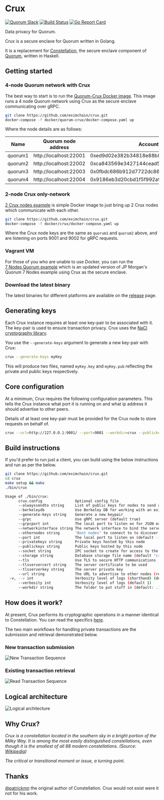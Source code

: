 # Crux 

<a href="https://clh7rniov2.execute-api.us-east-1.amazonaws.com/Express/" target="_blank" rel="noopener"><img title="Quorum Slack" src="https://clh7rniov2.execute-api.us-east-1.amazonaws.com/Express/badge.svg" alt="Quorum Slack" /></a>
<a href="https://travis-ci.org/blk-io/crux/"><img title="Build Status" src="https://travis-ci.org/blk-io/crux.svg?branch=master" alt="Build Status" /></a>
<a href="https://goreportcard.com/report/github.com/eximchain/crux"><img title="Go Report Card" src="https://goreportcard.com/badge/github.com/eximchain/crux" alt="Go Report Card" /></a>

Data privacy for Quorum. 

Crux is a secure enclave for Quorum written in Golang. 

It is a replacement for [Constellation](https://github.com/jpmorganchase/constellation/), the 
secure enclave component of [Quorum](https://github.com/jpmorganchase/quorum/), written in Haskell. 

## Getting started

### 4-node Quorum network with Crux

The best way to start is to run the 
[Quorum-Crux Docker image](https://github.com/eximchain/crux/tree/master/docker/quorum-crux). This 
image runs a 4 node Quorum network using Crux as the secure enclave communicating over gRPC. 

```bash
git clone https://github.com/eximchain/crux.git
docker-compose -f docker/quorum-crux/docker-compose.yaml up
```

Where the node details are as follows:

| Name    | Quorum node address     | Account key                                | Crux node key                                |
| ------- | ----------------------- | ------------------------------------------ | -------------------------------------------- |
| quorum1 | http://localhost:22001 | 0xed9d02e382b34818e88b88a309c7fe71e65f419d | BULeR8JyUWhiuuCMU/HLA0Q5pzkYT+cHII3ZKBey3Bo= | 
| quorum2 | http://localhost:22002 | 0xca843569e3427144cead5e4d5999a3d0ccf92b8e | QfeDAys9MPDs2XHExtc84jKGHxZg/aj52DTh0vtA3Xc= |
| quorum3 | http://localhost:22003 | 0x0fbdc686b912d7722dc86510934589e0aaf3b55a | 1iTZde/ndBHvzhcl7V68x44Vx7pl8nwx9LqnM/AfJUg= |
| quorum4 | http://localhost:22004 | 0x9186eb3d20cbd1f5f992a950d808c4495153abd5 | oNspPPgszVUFw0qmGFfWwh1uxVUXgvBxleXORHj07g8= |

### 2-node Crux only-network

[2 Crux nodes example](https://github.com/eximchain/crux/tree/master/docker/crux) is simple Docker 
image to just bring up 2 Crux nodes which communicate with each other.

```bash
git clone https://github.com/eximchain/crux.git
docker-compose -f docker/crux/docker-compose.yaml up
```

Where the Crux node keys are the same as `quorum1` and `quorum2` above, and are listening on ports 
9001 and 9002 for gRPC requests. 

### Vagrant VM

For those of you who are unable to use Docker, you can run the  
[7 Nodes Quorum example](https://github.com/blk-io/quorum-examples) which is an updated version 
of JP Morgan's Quorum 7 Nodes example using Crux as the secure enclave.

### Download the latest binary

The latest binaries for different platforms are available on the 
[release](https://github.com/eximchain/crux/releases/latest) page.

## Generating keys

Each Crux instance requires at least one key-pair to be associated with it. The key-pair is used 
to ensure transaction privacy. Crux uses the [NaCl cryptography library](https://nacl.cr.yp.to/).

You use the `--generate-keys` argument to generate a new key-pair with Crux:

```bash
crux --generate-keys myKey
```

This will produce two files, named `myKey.key` and `myKey.pub` reflecting the private and public keys 
respectively.

## Core configuration

At a minimum, Crux requires the following configuration parameters. This tells the Crux instance 
what port it is running on and what ip address it should advertise to other peers.

Details of at least one key-pair must be provided for the Crux node to store requests on behalf of.  

```bash
crux --url=http://127.0.0.1:9001/ --port=9001 --workdir=crux --publickeys=tm.pub --privatekeys=tm.key --othernodes=https://127.0.0.1:9001/
```

## Build instructions

If you'd prefer to run just a client, you can build using the below instructions and run as per 
the below.

```bash
git clone https://github.com/eximchain/crux.git
cd crux
make setup && make
./bin/crux

Usage of ./bin/crux:
      crux.config               Optional config file
      --alwayssendto string     List of public keys for nodes to send all transactions too
      --berkeleydb              Use Berkeley DB for working with an existing Constellation data store [experimental]
      --generate-keys string    Generate a new keypair
      --grpc                    Use gRPC server (default true)
      --grpcport int            The local port to listen on for JSON extensions of gRPC (default -1)
      --networkinterface string The network interface to bind the server to (default "localhost")
      --othernodes string       "Boot nodes" to connect to to discover the network
      --port int                The local port to listen on (default -1)
      --privatekeys string      Private keys hosted by this node
      --publickeys string       Public keys hosted by this node
      --socket string           IPC socket to create for access to the Private API (default "crux.ipc")
      --storage string          Database storage file name (default "crux.db")
      --tls                     Use TLS to secure HTTP communications
      --tlsservercert string    The server certificate to be used
      --tlsserverkey string     The server private key
      --url string              The URL to advertise to other nodes (reachable by them)
  -v, --v int                   Verbosity level of logs (shorthand) (default 1)
      --verbosity int           Verbosity level of logs (default 1)
      --workdir string          The folder to put stuff in (default: .) (default ".")
``` 

## How does it work?

At present, Crux performs its cryptographic operations in a manner identical to Constellation. You 
can read the specifics [here](https://github.com/jpmorganchase/constellation/#how-it-works). 

The two main workflows for handling private transactions are the submission and retrieval 
demonstrated below.

### New transaction submission

![New Transaction Sequence](./docs/new-tx.svg)

### Existing transaction retrieval

![Read Transaction Sequence](./docs/read-tx.svg)

## Logical architecture

![Logical architecture](https://github.com/eximchain/crux/blob/master/docs/quorum-architecture.png)

## Why Crux?

*Crux is a constellation located in the southern sky in a bright portion of the Milky Way. It is 
among the most easily distinguished constellations, even though it is the smallest of all 88 
modern constellations. (Source: [Wikipedia](https://en.wikipedia.org/wiki/Crux))*

*The critical or transitional moment or issue, a turning point.*

## Thanks

[@patrickmn](https://github.com/patrickmn) the original author of Constellation. Crux would not 
exist were it not for his work.
